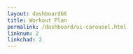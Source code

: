 ```yaml
---
layout: dashboard66
title: Workout Plan
permalink: /dashboard/ui-carousel.html
linknum: 2
linkchad: 2
---
```

